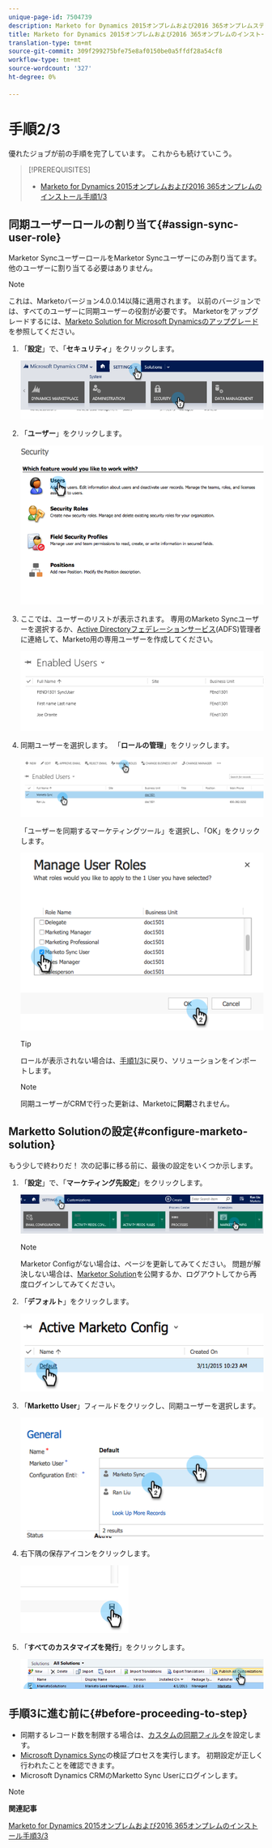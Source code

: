 ```yaml
---
unique-page-id: 7504739
description: Marketo for Dynamics 2015オンプレムおよび2016 365オンプレムステップ2 / 3 - Marketto Docs — 製品ドキュメントのインストール
title: Marketo for Dynamics 2015オンプレムおよび2016 365オンプレムのインストール手順2/3
translation-type: tm+mt
source-git-commit: 309f299275bfe75e8af0150be0a5ffdf28a54cf8
workflow-type: tm+mt
source-wordcount: '327'
ht-degree: 0%

---
```



# 手順2/3

<!--Install Marketo for Dynamics 2015 On-Prem and 2016 365 On-Prem Step 2 of 3-->

優れたジョブが前の手順を完了しています。 これからも続けていこう。

>[!PREREQUISITES]
>
>* [Marketo for Dynamics 2015オンプレムおよび2016 365オンプレムのインストール手順1/3](step-1-of-3-install.md)

>



## 同期ユーザーロールの割り当て{#assign-sync-user-role}

Marketor SyncユーザーロールをMarketor Syncユーザーにのみ割り当てます。 他のユーザーに割り当てる必要はありません。

>[!NOTE]
>
>これは、Marketoバージョン4.0.0.14以降に適用されます。 以前のバージョンでは、すべてのユーザーに同期ユーザーの役割が必要です。 Marketorをアップグレードするには、[Marketo Solution for Microsoft Dynamicsのアップグレード](../../../../../product-docs/crm-sync/microsoft-dynamics-sync/sync-setup/upgrade-the-marketo-solution-for-microsoft-dynamics.md)を参照してください。

1. 「**設定**」で、「**セキュリティ**」をクリックします。

   ![](assets/assign1.png)

1. 「**ユーザー**」をクリックします。

   ![](assets/assign2.png)

1. ここでは、ユーザーのリストが表示されます。 専用のMarketo Syncユーザーを選択するか、[Active Directoryフェデレーションサービス](https://msdn.microsoft.com/en-us/library/bb897402.aspx)(ADFS)管理者に連絡して、Marketo用の専用ユーザーを作成してください。

   ![](assets/image2015-3-26-10-3a39-3a35.png)

1. 同期ユーザーを選択します。 「**ロールの管理**」をクリックします。

   ![](assets/assign4.png)

   「ユーザーを同期するマーケティングツール」を選択し、「OK」をクリックします。

   ![](assets/assign5.png)

   >[!TIP]
   >
   >ロールが表示されない場合は、[手順1/3](step-1-of-3-install.md)に戻り、ソリューションをインポートします。

   >[!NOTE]
   >
   >同期ユーザーがCRMで行った更新は、Marketoに&#x200B;**同期**&#x200B;されません。

## Marketto Solutionの設定{#configure-marketo-solution}

もう少しで終わりだ！ 次の記事に移る前に、最後の設定をいくつか示します。

1. 「**設定**」で、「**マーケティング先設定**」をクリックします。

   ![](assets/configure1.png)

   >[!NOTE]
   >
   >Marketor Configがない場合は、ページを更新してみてください。 問題が解決しない場合は、[Marketor Solution](https://docs.marketo.com/pages/viewpage.action?pageId=3571822#publish-customizations)を公開するか、ログアウトしてから再度ログインしてみてください。

1. 「**デフォルト**」をクリックします。

   ![](assets/configure2.png)

1. 「**Marketto User**」フィールドをクリックし、同期ユーザーを選択します。

   ![](assets/configure3.png)

1. 右下隅の保存アイコンをクリックします。

   ![](assets/configure4.png)

1. 「**すべてのカスタマイズを発行**」をクリックします。

   ![](assets/publish-all-customizations1.png)

## 手順3に進む前に{#before-proceeding-to-step}

* 同期するレコード数を制限する場合は、[カスタムの同期フィルタ](../../../../../product-docs/crm-sync/microsoft-dynamics-sync/create-a-custom-dynamics-sync-filter.md)を設定します。
* [Microsoft Dynamics Sync](../../../../../product-docs/crm-sync/microsoft-dynamics-sync/sync-setup/validate-microsoft-dynamics-sync.md)の検証プロセスを実行します。 初期設定が正しく行われたことを確認できます。
* Microsoft Dynamics CRMのMarketto Sync Userにログインします。

>[!NOTE]
>
>**関連記事**
>
>[Marketo for Dynamics 2015オンプレムおよび2016 365オンプレムのインストール手順3/3](step-3-of-3-connect.md)
